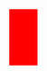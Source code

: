 
<!DOCTYPE html>
<html>
<head>
  <title>Car Racing Game</title>
  <style>
    body {
      margin: 0;
      overflow: hidden;
    }

    #gameArea {
      width: 400px;
      height: 600px;
      background: #333;
      position: relative;
      margin: 0 auto;
      border: 4px solid #fff;
    }

    .car {
      width: 50px;
      height: 100px;
      position: absolute;
      bottom: 10px;
      background: red;
    }

    .enemy {
      width: 50px;
      height: 100px;
      background: yellow;
      position: absolute;
      top: -120px;
    }
  </style>
</head>
<body>

<div id="gameArea">
  <div class="car" id="playerCar"></div>
</div>

<script>
  const gameArea = document.getElementById('gameArea');
  const playerCar = document.getElementById('playerCar');

  let carLeft = 175;
  playerCar.style.left = carLeft + 'px';

  document.addEventListener('keydown', moveCar);

  function moveCar(e) {
    if (e.key === "ArrowLeft" && carLeft > 0) {
      carLeft -= 10;
    } else if (e.key === "ArrowRight" && carLeft < 350) {
      carLeft += 10;
    }
    playerCar.style.left = carLeft + 'px';
  }

  function createEnemy() {
    const enemy = document.createElement('div');
    enemy.classList.add('enemy');
    enemy.style.left = Math.floor(Math.random() * 350) + 'px';
    gameArea.appendChild(enemy);

    let topPos = -100;

    const interval = setInterval(() => {
      topPos += 5;
      enemy.style.top = topPos + 'px';

      // Collision Detection
      if (topPos > 500 && Math.abs(carLeft - parseInt(enemy.style.left)) < 50) {
        alert('💥 Game Over!');
        location.reload();
        clearInterval(interval);
      }

      if (topPos > 600) {
        enemy.remove();
        clearInterval(interval);
      }
    }, 30);
  }

  setInterval(createEnemy, 1500);
</script>

</body>
</html>
